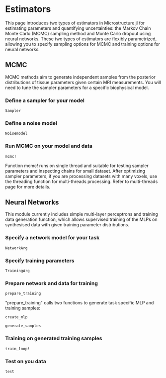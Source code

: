 # Estimators 

This page introduces two types of estimators in Microstructure.jl for estimating parameters and quantifying uncertainties: the Markov Chain Monte Carlo (MCMC) sampling method and Monte Carlo dropout using neural networks. These two types of estimators are flexibly parametrized, allowing you to specify sampling options for MCMC and training options for neural networks. 

## MCMC

MCMC methods aim to generate independent samples from the posterior distributions of tissue parameters given certain MRI measurements. You will need to tune the sampler parameters for a specific biophysical model.

### Define a sampler for your model

```@docs
Sampler
```

### Define a noise model

```@docs
Noisemodel
```

### Run MCMC on your model and data

```@docs
mcmc!
```

Function mcmc! runs on single thread and suitable for testing sampler parameters and inspecting chains for small dataset. After optimizing sampler parameters, if you are processing datasets with many voxels, use the threading function for multi-threads processing. Refer to multi-threads page for more details.

## Neural Networks

This module currently includes simple multi-layer perceptrons and training data generation function, which allows supervised training of the MLPs on synthesised data with given training parameter distributions. 

### Specify a network model for your task

```@docs
NetworkArg
```

### Specify training parameters

```@docs
TrainingArg
```

### Prepare network and data for training

```@docs
prepare_training
```

"prepare_training" calls two functions to generate task specific MLP and training samples:

```@docs
create_mlp
```

```@docs
generate_samples
```

### Training on generated training samples

```@docs
train_loop!
```

### Test on you data

```@docs
test
```


